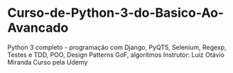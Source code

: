 # Curso-de-Python-3-do-Basico-Ao-Avancado

Python 3 completo - programação com Django, PyQT5, Selenium, Regexp, Testes e TDD, POO, Design Patterns GoF, algoritmos
Instrutor: Luiz Otávio Miranda
Curso pela Udemy
